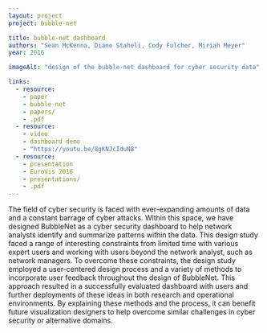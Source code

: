 ```yaml
---
layout: project
project: bubble-net

title: bubble-net dashboard
authors: "Sean McKenna, Diane Staheli, Cody Fulcher, Miriah Meyer"
year: 2016

imageAlt: "design of the bubble-net dashboard for cyber security data"

links:
  - resource:
    - paper
    - bubble-net
    - papers/
    - .pdf
  - resource:
    - video
    - dashboard demo
    - "https://youtu.be/8gKNJcIduN8"
  - resource:
    - presentation
    - EuroVis 2016
    - presentations/
    - .pdf
---
```


The field of cyber security is faced with ever-expanding amounts of data and a constant barrage of cyber attacks.
Within this space, we have designed BubbleNet as a cyber security dashboard to help network analysts identify and summarize patterns within the data.
This design study faced a range of interesting constraints from limited time with various expert users and working with users beyond the network analyst, such as network managers.
To overcome these constraints, the design study employed a user-centered design process and a variety of methods to incorporate user feedback throughout the design of BubbleNet.
This approach resulted in a successfully evaluated dashboard with users and further deployments of these ideas in both research and operational environments.
By explaining these methods and the process, it can benefit future visualization designers to help overcome similar challenges in cyber security or alternative domains.

